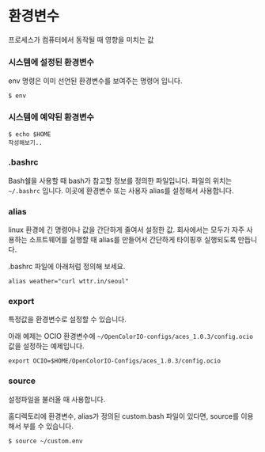 # 환경변수
프로세스가 컴퓨터에서 동작될 때 영향을 미치는 값

### 시스템에 설정된 환경변수
env 명령은 이미 선언된 환경변수를 보여주는 명령어 입니다.

```
$ env
```

### 시스템에 예약된 환경변수
```
$ echo $HOME
작성해보기..
```

### .bashrc
Bash쉘을 사용할 때 bash가 참고할 정보를 정의한 파일입니다.
파일의 위치는 `~/.bashrc` 입니다.
이곳에 환경변수 또는 사용자 alias를 설정해서 사용합니다.

### alias
linux 환경에 긴 명령어나 값을 간단하게 줄여서 설정한 값.
회사에서는 모두가 자주 사용하는 소프트웨어를 실행할 때
alias를 만들어서 간단하게 타이핑후 실행되도록 만듭니다.

.bashrc 파일에 아래처럼 정의해 보세요.
```
alias weather="curl wttr.in/seoul"
```

### export
특정값을 환경변수로 설정할 수 있습니다.

아래 예제는 OCIO 환경변수에 `~/OpenColorIO-configs/aces_1.0.3/config.ocio` 값을 설정하는 예제입니다.
```
export OCIO=$HOME/OpenColorIO-Configs/aces_1.0.3/config.ocio
```

### source
설정파일을 불러올 때 사용합니다.

홈디렉토리에 환경변수, alias가 정의된 custom.bash 파일이 있다면,
source를 이용해서 부를 수 있습니다.

```
$ source ~/custom.env
```
